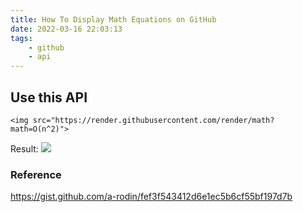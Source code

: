 ```yaml
---
title: How To Display Math Equations on GitHub
date: 2022-03-16 22:03:13
tags: 
    - github
    - api
---
```

<!-- 
###### tags: `github` -->

## Use this API
```
<img src="https://render.githubusercontent.com/render/math?math=O(n^2)">
```
Result: <img src="https://render.githubusercontent.com/render/math?math=O(n^2)">


### Reference
https://gist.github.com/a-rodin/fef3f543412d6e1ec5b6cf55bf197d7b